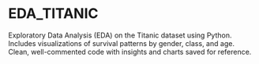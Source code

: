 # EDA_TITANIC
Exploratory Data Analysis (EDA) on the Titanic dataset using Python. Includes visualizations of survival patterns by gender, class, and age. Clean, well-commented code with insights and charts saved for reference.
